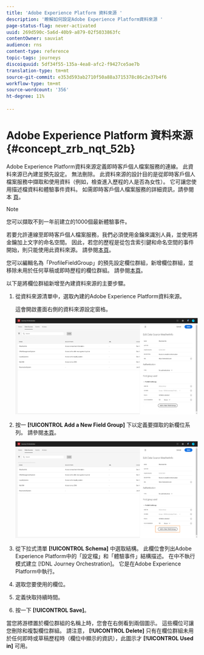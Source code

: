 ```yaml
---
title: 'Adobe Experience Platform 資料來源 '
description: '瞭解如何設定Adobe Experience Platform資料來源 '
page-status-flag: never-activated
uuid: 269d590c-5a6d-40b9-a879-02f5033863fc
contentOwner: sauviat
audience: rns
content-type: reference
topic-tags: journeys
discoiquuid: 5df34f55-135a-4ea8-afc2-f9427ce5ae7b
translation-type: tm+mt
source-git-commit: e353d593ab2710f50a88a3715378c86c2e37b4f6
workflow-type: tm+mt
source-wordcount: '356'
ht-degree: 11%

---
```



# Adobe Experience Platform 資料來源 {#concept_zrb_nqt_52b}

Adobe Experience Platform資料來源定義即時客戶個人檔案服務的連線。 此資料來源已內建並預先設定。 無法刪除。 此資料來源的設計目的是從即時客戶個人檔案服務中擷取和使用資料（例如，檢查進入歷程的人是否為女性）。 它可讓您使用描述檔資料和體驗事件資料。 如需即時客戶個人檔案服務的詳細資訊，請參閱本 [頁](https://docs.adobe.com/content/help/zh-Hant/experience-platform/profile/home.html)。

>[!NOTE]
>
>您可以擷取不到一年前建立的1000個最新體驗事件。

若要允許連線至即時客戶個人檔案服務，我們必須使用金鑰來識別人員，並使用將金鑰加上文字的命名空間。 因此，若您的歷程是從包含索引鍵和命名空間的事件開始，則只能使用此資料來源。 請參閱[本頁](../building-journeys/journey.md)。

您可以編輯名為「ProfileFieldGroup」的預先設定欄位群組，新增欄位群組，並移除未用於任何草稿或即時歷程的欄位群組。 請參閱[本頁](../datasource/field-groups.md)。

以下是將欄位群組新增至內建資料來源的主要步驟。

1. 從資料來源清單中，選取內建的Adobe Experience Platform資料來源。

   這會開啟畫面右側的資料來源設定窗格。

   ![](../assets/journey23.png)

1. 按一 **[!UICONTROL Add a New Field Group]** 下以定義要擷取的新欄位系列。 請參閱[本頁](../datasource/field-groups.md)。

   ![](../assets/journey24.png)

1. 從下拉式清單 **[!UICONTROL Schema]** 中選取結構。 此欄位會列出Adobe Experience Platform中的「設定檔」和「體驗事件」結構描述。 在中不執行模式建立 [!DNL Journey Orchestration]。 它是在Adobe Experience Platform中執行。
1. 選取您要使用的欄位。
1. 定義快取持續時間。
1. 按一下 **[!UICONTROL Save]**。

當您將游標置於欄位群組的名稱上時，您會在右側看到兩個圖示。 這些欄位可讓您刪除和複製欄位群組。 請注意， **[!UICONTROL Delete]** 只有在欄位群組未用於任何即時或草稿歷程時（欄位中顯示的資訊），此圖示才 **[!UICONTROL Used in]** 可用。
